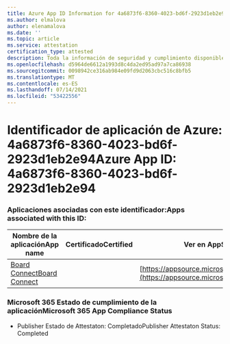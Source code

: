 ```yaml
---
title: Azure App ID Information for 4a6873f6-8360-4023-bd6f-2923d1eb2e94
ms.author: elmalova
author: elenamalova
ms.date: ''
ms.topic: article
ms.service: attestation
certification_type: attested
description: Toda la información de seguridad y cumplimiento disponible para 4a6873f6-8360-4023-bd6f-2923d1eb2e94.
ms.openlocfilehash: d5964de6612a1993d8c4da2ed95ad97a7ca86938
ms.sourcegitcommit: 0098942ce316ab984e09fd9d2063cbc516c8bfb5
ms.translationtype: MT
ms.contentlocale: es-ES
ms.lasthandoff: 07/14/2021
ms.locfileid: "53422556"
---
```

# <a name="azure-app-id-4a6873f6-8360-4023-bd6f-2923d1eb2e94"></a><span data-ttu-id="d7f2d-103">Identificador de aplicación de Azure: 4a6873f6-8360-4023-bd6f-2923d1eb2e94</span><span class="sxs-lookup"><span data-stu-id="d7f2d-103">Azure App ID: 4a6873f6-8360-4023-bd6f-2923d1eb2e94</span></span>


### <a name="apps-associated-with-this-id"></a><span data-ttu-id="d7f2d-104">Aplicaciones asociadas con este identificador:</span><span class="sxs-lookup"><span data-stu-id="d7f2d-104">Apps associated with this ID:</span></span>
| <span data-ttu-id="d7f2d-105">**Nombre de la aplicación**</span><span class="sxs-lookup"><span data-stu-id="d7f2d-105">**App name**</span></span> | <span data-ttu-id="d7f2d-106">**Certificado**</span><span class="sxs-lookup"><span data-stu-id="d7f2d-106">**Certified**</span></span> | <span data-ttu-id="d7f2d-107">**Ver en AppSource**</span><span class="sxs-lookup"><span data-stu-id="d7f2d-107">**View in AppSource**</span></span> |
|-|-|-|
| [<span data-ttu-id="d7f2d-108">Board Connect</span><span class="sxs-lookup"><span data-stu-id="d7f2d-108">Board Connect</span></span>](https://docs.microsoft.com/en-us/microsoft-365-app-certification/forward/WA200001955) |  | [https://appsource.microsoft.com/product/office/WA200001955](https://appsource.microsoft.com/product/office/WA200001955) |

### <a name="microsoft-365-app-compliance-status"></a><span data-ttu-id="d7f2d-109">Microsoft 365 Estado de cumplimiento de la aplicación</span><span class="sxs-lookup"><span data-stu-id="d7f2d-109">Microsoft 365 App Compliance Status</span></span>
- <span data-ttu-id="d7f2d-110">Publisher Estado de Attestaton: Completado</span><span class="sxs-lookup"><span data-stu-id="d7f2d-110">Publisher Attestaton Status: Completed</span></span>
